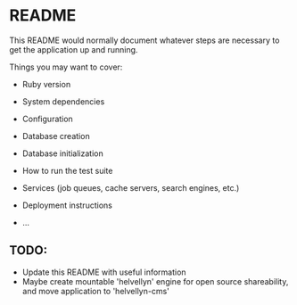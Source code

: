 # README

This README would normally document whatever steps are necessary to get the
application up and running.

Things you may want to cover:

* Ruby version

* System dependencies

* Configuration

* Database creation

* Database initialization

* How to run the test suite

* Services (job queues, cache servers, search engines, etc.)

* Deployment instructions

* ...

## TODO:

* Update this README with useful information
* Maybe create mountable 'helvellyn' engine for open source shareability, and move application to 'helvellyn-cms'

